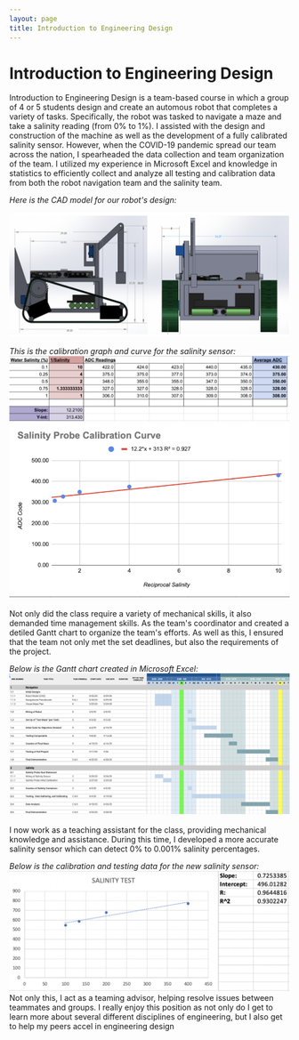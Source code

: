 ```yaml
---
layout: page
title: Introduction to Engineering Design
---
```

# Introduction to Engineering Design

Introduction to Engineering Design is a team-based course in which a group of 4 or 5 students design and create an automous robot that completes a variety of tasks. Specifically, the robot was tasked to navigate a maze and take a salinity reading (from 0% to 1%). I assisted with the design and construction of the machine as well as the development of a fully calibrated salinity sensor. However, when the COVID-19 pandemic spread our team across the nation, I spearheaded the data collection and team organization of the team. I utilized my experience in Microsoft Excel and knowledge in statistics to efficiently collect and analyze all testing and calibration data from both the robot navigation team and the salinity team. 
<br>

*Here is the CAD model for our robot's design:*
<br>

![KNW Robot](/assets/knwBot.png)
<br>

*This is the calibration graph and curve for the salinity sensor:*
![Salinity Calibration](/assets/salinityData.png)
![Salinity Calibration](/assets/salinityCurve.png)
<br><br>
Not only did the class require a variety of mechanical skills, it also demanded time management skills. As the team's coordinator and created a detiled Gantt chart to organize the team's efforts. As well as this, I ensured that the team not only met the set deadlines, but also the requirements of the project.
<br>

*Below is the Gantt chart created in Microsoft Excel:*
![Gantt Chart](/assets/gantt.png) 
<br><br>
I now work as a teaching assistant for the class, providing mechanical knowledge and assistance. During this time, I  developed a more accurate salinity sensor which can detect 0% to 0.001% salinity percentages. 
<br>

*Below is the calibration and testing data for the new salinity sensor:*
![New Salinity Sensor](/assets/newSalTest.png) 
<br>
Not only this, I act as a teaming advisor, helping resolve issues between teammates and groups. I really enjoy this position as not only do I get to learn more about several different disciplines of engineering, but I also get to help my peers accel in engineering design 
